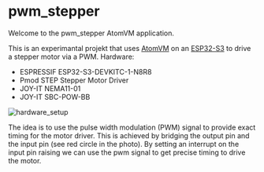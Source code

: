 # pwm_stepper

Welcome to the pwm_stepper AtomVM application.

This is an experimantal projekt that uses [AtomVM](http://atomvm.net)
on an [ESP32-S3](https://docs.espressif.com/projects/esp-dev-kits/en/latest/esp32s3/esp32-s3-devkitc-1/index.html#) to drive a stepper motor via a PWM.
Hardware:

- ESPRESSIF ESP32-S3-DEVKITC-1-N8R8
- Pmod STEP Stepper Motor Driver
- JOY-IT NEMA11-01
- JOY-IT SBC-POW-BB

![hardware_setup](https://github.com/odo/pwm_stepper/blob/main/doc/pwm_stepper.png?raw=true)

The idea is to use the pulse width modulation (PWM) signal to provide exact timing for the motor driver.
This is achieved by bridging the output pin and the input pin (see red circle in the photo).
By setting an interrupt on the input pin raising we can use the pwm signal to get precise timing to drive the motor.
